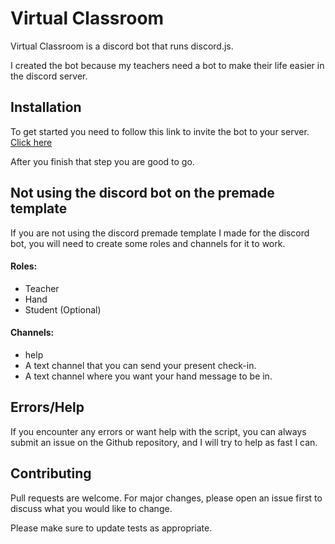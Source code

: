 # Virtual Classroom

Virtual Classroom is a discord bot that runs discord.js.

I created the bot because my teachers need a bot to make their life easier in the discord server.

## Installation
To get started you need to follow this link to invite the bot to your server.
[Click here](https://discordapp.com/oauth2/authorize?client_id=694225044741816320&scope=bot&permissions=2146958847)

After you finish that step you are good to go.


## Not using the discord bot on the premade template

If you are not using the discord premade template I made for the discord bot, you will need to create some roles and channels for it to work.

#### Roles:
- Teacher
- Hand
- Student (Optional)

#### Channels:
- help
- A text channel that you can send your present check-in.
- A text channel where you want your hand message to be in.

## Errors/Help
If you encounter any errors or want help with the script, you can always submit an issue on the Github repository, and I will try to help as fast I can.

## Contributing
Pull requests are welcome. For major changes, please open an issue first to discuss what you would like to change.

Please make sure to update tests as appropriate.
